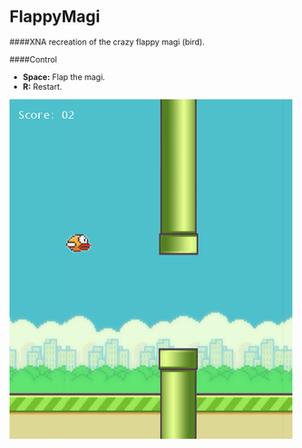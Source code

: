 FlappyMagi
==========

####XNA recreation of the crazy flappy magi (bird).


####Control


* **Space:**  Flap the magi.
* **R:**      Restart.

![Screenshot](https://raw.githubusercontent.com/verashira/FlappyMagi/master/FlappyMagi.png)
